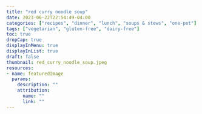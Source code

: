 ```yaml
---
title: "red curry noodle soup"
date: 2023-06-22T22:54:49-04:00
categories: ["recipes", "dinner", "lunch", "soups & stews", "one-pot"]
tags: ["vegetarian", "gluten-free", "dairy-free"]
toc: true
dropCap: true
displayInMenu: true
displayInList: true
draft: false
thumbnail: red_curry_noodle_soup.jpeg
resources:
- name: featuredImage
  params:
    description: ""
    attribution:
      name: ""
      link: ""
---
```


